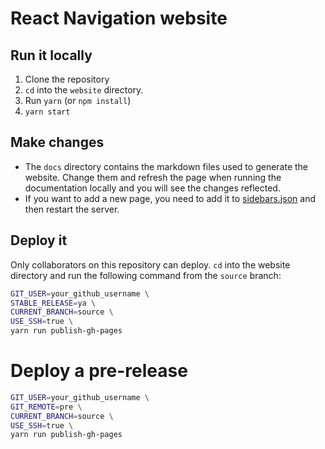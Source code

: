 # React Navigation website

## Run it locally

1. Clone the repository
2. `cd` into the `website` directory.
3. Run `yarn` (or `npm install`)
4. `yarn start`

## Make changes

* The `docs` directory contains the markdown files used to generate the website. Change them and refresh the page when running the documentation locally and you will see the changes reflected.
* If you want to add a new page, you need to add it to [sidebars.json](https://github.com/react-navigation/react-navigation.github.io/blob/source/website/sidebars.json) and then restart the server.

## Deploy it

Only collaborators on this repository can deploy. `cd` into the website directory and run the following command from the `source` branch:

```bash
GIT_USER=your_github_username \
STABLE_RELEASE=ya \
CURRENT_BRANCH=source \
USE_SSH=true \
yarn run publish-gh-pages
```

# Deploy a pre-release

```bash
GIT_USER=your_github_username \
GIT_REMOTE=pre \
CURRENT_BRANCH=source \
USE_SSH=true \
yarn run publish-gh-pages
```
